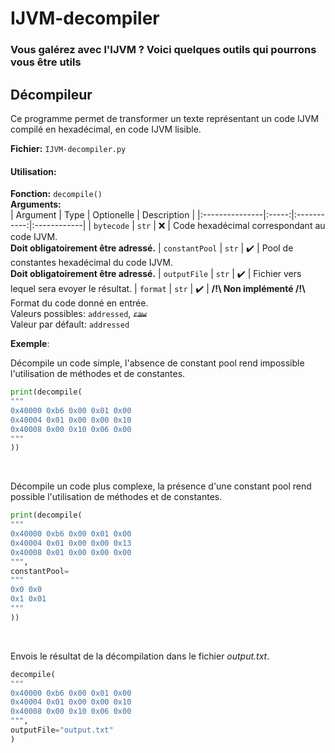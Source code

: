 # IJVM-decompiler
### Vous galérez avec l'IJVM ? Voici quelques outils qui pourrons vous être utils


## Décompileur
Ce programme permet de transformer un texte représentant un code IJVM compilé en hexadécimal, en code IJVM lisible.

**Fichier:** `IJVM-decompiler.py`
#### Utilisation:
**Fonction:** `decompile()`  
**Arguments:**  
| Argument       | Type  | Optionelle | Description |
|:---------------|:-----:|:-----------:|:------------|
| `bytecode`     | `str` | ❌         | Code hexadécimal correspondant au code IJVM. <br/> **Doit obligatoirement être adressé.**
| `constantPool` | `str` | ✔️         | Pool de constantes hexadécimal du code IJVM. <br/> **Doit obligatoirement être adressé.**
| `outputFile`   | `str` | ✔️         | Fichier vers lequel sera evoyer le résultat.
| `format`       | `str` | ✔️         | **/!\ Non implémenté /!\\** <br/> Format du code donné en entrée. <br/> Valeurs possibles: `addressed`, ~~`raw`~~ <br/> Valeur par défault: `addressed`
<br/>

**Exemple**:  

Décompile un code simple, l'absence de constant pool rend impossible l'utilisation de méthodes et de constantes.
```python
print(decompile(
"""
0x40000 0xb6 0x00 0x01 0x00
0x40004 0x01 0x00 0x00 0x10
0x40008 0x00 0x10 0x06 0x00
"""
))
```
<br/>

Décompile un code plus complexe, la présence d'une constant pool rend possible l'utilisation de méthodes et de constantes.
```python
print(decompile(
"""
0x40000 0xb6 0x00 0x01 0x00
0x40004 0x01 0x00 0x00 0x13
0x40008 0x01 0x00 0x00 0x00
""",
constantPool=
"""
0x0 0x0
0x1 0x01
"""
))
```
<br/>

Envois le résultat de la décompilation dans le fichier *output.txt*.
```python
decompile(
"""
0x40000 0xb6 0x00 0x01 0x00
0x40004 0x01 0x00 0x00 0x10
0x40008 0x00 0x10 0x06 0x00
""",
outputFile="output.txt"
)
```